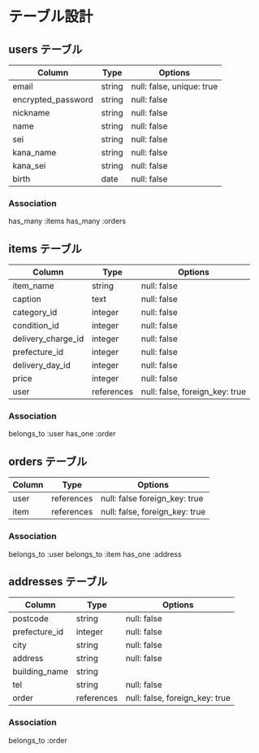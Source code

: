 # テーブル設計

## users テーブル

| Column             | Type    | Options                       |
| ------------------ | ------- | ----------------------------- |
| email              | string  | null: false, unique: true     |
| encrypted_password | string  | null: false                   |
| nickname           | string  | null: false                   |
| name               | string  | null: false                   |
| sei                | string  | null: false                   |
| kana_name          | string  | null: false                   |
| kana_sei           | string  | null: false                   |
| birth              | date    | null: false                   |

### Association
has_many :items
has_many :orders


## items テーブル

| Column             | Type       | Options                        |
| ------------------ | ---------- | ------------------------------ |
| item_name          | string     | null: false                    |
| caption            | text       | null: false                    |
| category_id        | integer    | null: false                    |
| condition_id       | integer    | null: false                    |
| delivery_charge_id | integer    | null: false                    |
| prefecture_id      | integer    | null: false                    |
| delivery_day_id    | integer    | null: false                    |
| price              | integer    | null: false                    |
| user               | references | null: false, foreign_key: true |

### Association
belongs_to :user
has_one :order


## orders テーブル

| Column             | Type       | Options                        |
| ------------------ | ---------- | ------------------------------ |
| user               | references | null: false  foreign_key: true |
| item               | references | null: false, foreign_key: true |

### Association
belongs_to :user
belongs_to :item
has_one :address


## addresses テーブル

| Column             | Type       | Options                        |
| ------------------ | ---------- | ------------------------------ |
| postcode           | string     | null: false                    |
| prefecture_id      | integer    | null: false                    |
| city               | string     | null: false                    |
| address            | string     | null: false                    |
| building_name      | string     |                                |
| tel                | string     | null: false                    |
| order              | references | null: false, foreign_key: true |

### Association
belongs_to :order